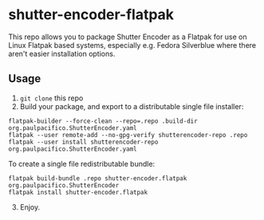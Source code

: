 

shutter-encoder-flatpak
=======================

This repo allows you to package Shutter Encoder as a Flatpak for use
on Linux Flatpak based systems, especially e.g. Fedora Silverblue where
there aren't easier installation options.

Usage
-----

1. `git clone` this repo
2. Build your package, and export to a distributable single file installer:
```
flatpak-builder --force-clean --repo=.repo .build-dir org.paulpacifico.ShutterEncoder.yaml
flatpak --user remote-add --no-gpg-verify shutterencoder-repo .repo
flatpak --user install shutterencoder-repo org.paulpacifico.ShutterEncoder.yaml
```

To create a single file redistributable bundle:
```
flatpak build-bundle .repo shutter-encoder.flatpak org.paulpacifico.ShutterEncoder
flatpak install shutter-encoder.flatpak
```

3. Enjoy.
